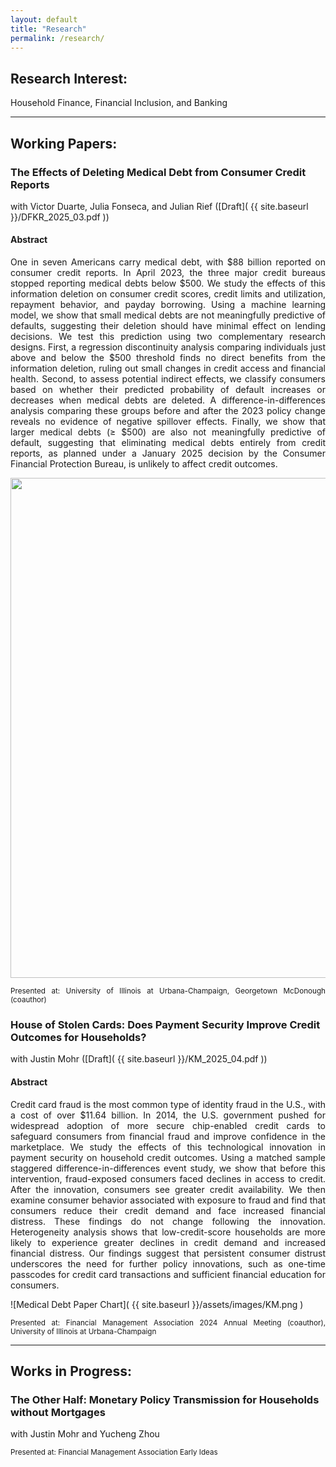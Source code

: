 ```yaml
---
layout: default  
title: "Research"  
permalink: /research/  
---
```


## Research Interest:  
Household Finance, Financial Inclusion, and Banking

---

## Working Papers:  

### The Effects of Deleting Medical Debt from Consumer Credit Reports  
with Victor Duarte, Julia Fonseca, and Julian Rief ([Draft]( {{ site.baseurl }}/DFKR_2025_03.pdf ))  

#### Abstract  
<p align="justify">
One in seven Americans carry medical debt, with $88 billion reported on consumer credit reports. In April 2023, the three major credit bureaus stopped reporting medical debts below $500. We study the effects of this information deletion on consumer credit scores, credit limits and utilization, repayment behavior, and payday borrowing. Using a machine learning model, we show that small medical debts are not meaningfully predictive of defaults, suggesting their deletion should have minimal effect on lending decisions. We test this prediction using two complementary research designs. First, a regression discontinuity analysis comparing individuals just above and below the $500 threshold finds no direct benefits from the information deletion, ruling out small changes in credit access and financial health. Second, to assess potential indirect effects, we classify consumers based on whether their predicted probability of default increases or decreases when medical debts are deleted. A difference-in-differences analysis comparing these groups before and after the 2023 policy change reveals no evidence of negative spillover effects. Finally, we show that larger medical debts (≥ $500) are also not meaningfully predictive of default, suggesting that eliminating medical debts entirely from credit reports, as planned under a January 2025 decision by the Consumer Financial Protection Bureau, is unlikely to affect credit outcomes. </p>
<div style="text-align: center;">
    <img src="{{ site.baseurl }}/assets/images/DFKR.png" alt="" width="800">
</div>
<p align="justify"><small>
Presented at: University of Illinois at Urbana-Champaign, Georgetown McDonough (coauthor)</small></p>  


### House of Stolen Cards: Does Payment Security Improve Credit Outcomes for Households?
with Justin Mohr ([Draft]( {{ site.baseurl }}/KM_2025_04.pdf ))  

#### Abstract  
<p align="justify">
Credit card fraud is the most common type of identity fraud in the U.S., with a cost of over $11.64 billion. In 2014, the U.S. government pushed for widespread adoption of more secure chip-enabled credit cards to safeguard consumers from financial fraud and improve confidence in the marketplace. We study the effects of this technological innovation in payment security on household credit outcomes. Using a matched sample staggered difference-in-differences event study, we show that before this intervention, fraud-exposed consumers faced declines in access to credit. After the innovation, consumers see greater credit availability. We then examine consumer behavior associated with exposure to fraud and find that consumers reduce their credit demand and face increased financial distress. These findings do not change following the innovation. Heterogeneity analysis shows that low-credit-score households are more likely to experience greater declines in credit demand and increased financial distress. Our findings suggest that persistent consumer distrust underscores the need for further policy innovations, such as one-time passcodes for credit card transactions and sufficient financial education for consumers.
</p>
![Medical Debt Paper Chart]( {{ site.baseurl }}/assets/images/KM.png )
<p align="justify"><small>
Presented at: Financial Management Association 2024 Annual Meeting (coauthor), University of Illinois at Urbana-Champaign </small></p>  

---

## Works in Progress:  

### The Other Half: Monetary Policy Transmission for Households without Mortgages  
with Justin Mohr and Yucheng Zhou 

<p align="justify"><small>
Presented at: Financial Management Association Early Ideas
</small></p>  
